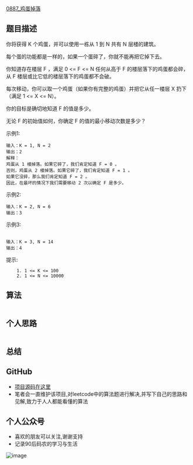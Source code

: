 [0887_鸡蛋掉落](https://leetcode-cn.com/problems/super-egg-drop/description/)

## 题目描述
你将获得 K 个鸡蛋，并可以使用一栋从 1 到 N  共有 N 层楼的建筑。

每个蛋的功能都是一样的，如果一个蛋碎了，你就不能再把它掉下去。

你知道存在楼层 F ，满足 0 <= F <= N 任何从高于 F 的楼层落下的鸡蛋都会碎，从 F 楼层或比它低的楼层落下的鸡蛋都不会破。

每次移动，你可以取一个鸡蛋（如果你有完整的鸡蛋）并把它从任一楼层 X 扔下（满足 1 <= X <= N）。

你的目标是确切地知道 F 的值是多少。

无论 F 的初始值如何，你确定 F 的值的最小移动次数是多少？

示例1:
```
输入：K = 1, N = 2
输出：2
解释：
鸡蛋从 1 楼掉落。如果它碎了，我们肯定知道 F = 0 。
否则，鸡蛋从 2 楼掉落。如果它碎了，我们肯定知道 F = 1 。
如果它没碎，那么我们肯定知道 F = 2 。
因此，在最坏的情况下我们需要移动 2 次以确定 F 是多少。
```

示例2:
```
输入：K = 2, N = 6
输出：3
```

示例3:
```

输入：K = 3, N = 14
输出：4
```

提示:
```
	1. 1 <= K <= 100
	2. 1 <= N <= 10000
```


## 算法

```Golang

```

## 个人思路

```
```

## 总结


## GitHub
- [项目源码在这里](https://github.com/TomorrowWu/dataStructures-algorithm/tree/master/leetcode)
- 笔者会一直维护该项目,对leetcode中的算法题进行解决,并写下自己的思路和见解,致力于人人都能看懂的算法

## 个人公众号
- 喜欢的朋友可以关注,谢谢支持
- 记录90后码农的学习与生活

![image](https://upload-images.jianshu.io/upload_images/5815624-4a8b49cfbaf037dd.jpg?imageMogr2/auto-orient/strip%7CimageView2/2/w/1240)
